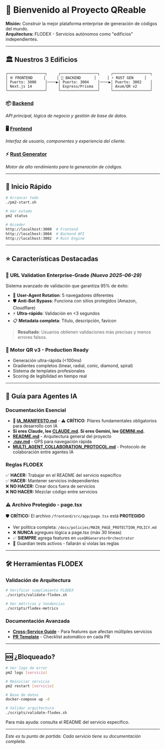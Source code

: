 # 🚀 **Bienvenido al Proyecto QReable**

**Misión:** Construir la mejor plataforma enterprise de generación de códigos del mundo.  
**Arquitectura:** FLODEX - Servicios autónomos como "edificios" independientes.

---

## 🏛️ **Nuestros 3 Edificios**

```
┌─────────────────┐     ┌─────────────────┐     ┌─────────────────┐
│ 🌐 FRONTEND     │     │ 🔧 BACKEND      │     │ ⚡ RUST GEN     │
│ Puerto: 3000    │────▶│ Puerto: 3004    │────▶│ Puerto: 3002    │
│ Next.js 14      │     │ Express/Prisma  │     │ Axum/QR v2      │
└─────────────────┘     └─────────────────┘     └─────────────────┘
```

### **📦 [Backend](./backend/README.md)**
*API principal, lógica de negocio y gestión de base de datos.*

### **🖥️ [Frontend](./frontend/README.md)**  
*Interfaz de usuario, componentes y experiencia del cliente.*

### **⚡ [Rust Generator](./rust_generator/README.md)**
*Motor de alto rendimiento para la generación de códigos.*

---

## 🚀 **Inicio Rápido**

```bash
# Arrancar todo
./pm2-start.sh

# Ver estado
pm2 status

# Acceder
http://localhost:3000  # Frontend
http://localhost:3004  # Backend API
http://localhost:3002  # Rust Engine
```

---

## ⭐ **Características Destacadas**

### **🎯 URL Validation Enterprise-Grade** *(Nuevo 2025-06-29)*
Sistema avanzado de validación que garantiza 95% de éxito:
- 🔄 **User-Agent Rotation**: 5 navegadores diferentes
- 🛡️ **Anti-Bot Bypass**: Funciona con sitios protegidos (Amazon, Cloudflare)
- ⚡ **Ultra-rápido**: Validación en <3 segundos
- 📋 **Metadata completa**: Título, descripción, favicon

> **Resultado**: Usuarios obtienen validaciones más precisas y menos errores falsos.

### **🚀 Motor QR v3 - Production Ready**
- Generación ultra-rápida (<100ms)
- Gradientes completos (linear, radial, conic, diamond, spiral)
- Sistema de templates profesionales
- Scoring de legibilidad en tiempo real

---

## 🤖 **Guía para Agentes IA**

### **Documentación Esencial**
- **🤖 [IA_MANIFESTO.md](./IA_MANIFESTO.md)** - ⚠️ **CRÍTICO**: Pilares fundamentales obligatorios para desarrollo con IA
- **Si eres Claude, lee [CLAUDE.md](./CLAUDE.md). Si eres Gemini, lee [GEMINI.md](./GEMINI.md).**
- **[README.md](./README.md)** - Arquitectura general del proyecto
- **[.nav.md](./.nav.md)** - GPS para navegación rápida
- **[MULTI_AGENT_COLLABORATION_PROTOCOL.md](./MULTI_AGENT_COLLABORATION_PROTOCOL.md)** - Protocolo de colaboración entre agentes IA

### **Reglas FLODEX**
✅ **HACER:** Trabajar en el README del servicio específico  
✅ **HACER:** Mantener servicios independientes  
❌ **NO HACER:** Crear docs fuera de servicios  
❌ **NO HACER:** Mezclar código entre servicios  

### **⚠️ Archivo Protegido - page.tsx**
🛡️ **CRÍTICO:** El archivo `/frontend/src/app/page.tsx` está **PROTEGIDO**
- Ver política completa: `/docs/policies/MAIN_PAGE_PROTECTION_POLICY.md`
- ❌ **NUNCA** agregues lógica a page.tsx (máx 30 líneas)
- ✅ **SIEMPRE** agrega features en `useQRGeneratorOrchestrator`
- 🧪 Guardian tests activos - fallarán si violas las reglas  

---

## 🛠️ **Herramientas FLODEX**

### **Validación de Arquitectura**
```bash
# Verificar cumplimiento FLODEX
./scripts/validate-flodex.sh

# Ver métricas y tendencias
./scripts/flodex-metrics
```

### **Documentación Avanzada**
- **[Cross-Service Guide](./docs/flodex/CROSS_SERVICE_FEATURES_GUIDE.md)** - Para features que afectan múltiples servicios
- **[PR Template](./.github/pull_request_template.md)** - Checklist automático en cada PR

---

## 🆘 **¿Bloqueado?**

```bash
# Ver logs de error
pm2 logs [servicio]

# Reiniciar servicio
pm2 restart [servicio]

# Base de datos
docker-compose up -d

# Validar arquitectura
./scripts/validate-flodex.sh
```

Para más ayuda: consulta el README del servicio específico.

---

*Este es tu punto de partida. Cada servicio tiene su documentación completa.*
